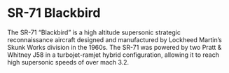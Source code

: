 # SR-71 Blackbird

The SR-71 “Blackbird” is a high altitude supersonic strategic reconnaissance aircraft designed and manufactured by Lockheed Martin’s Skunk Works division in the 1960s. The SR-71 was powered by two Pratt & Whitney J58 in a turbojet-ramjet hybrid configuration, allowing it to reach high supersonic speeds of over mach 3.2.